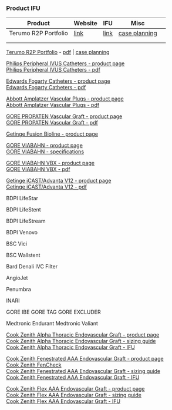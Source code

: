 ### Product IFU

| Product              | Website                                                                  | IFU                                                                                                                              | Misc                                                                                                                                          |   |
|----------------------|--------------------------------------------------------------------------|----------------------------------------------------------------------------------------------------------------------------------|-----------------------------------------------------------------------------------------------------------------------------------------------|---|
| Terumo R2P Portfolio | [link](https://www.terumois.com/procedural-solutions/r2p-portfolio.html) | [link](https://www.terumois.com/content/dam/terumo-www/global-shared/terumo-tis/en-us/procedural/r2p/R2P-Portfolio-Brochure.pdf) | [case planning](https://www.terumois.com/content/dam/terumo-www/global-shared/terumo-tis/en-us/procedural/ravi/Radial-Case-Planning-Form.pdf) |   |
|                      |                                                                          |                                                                                                                                  |                                                                                                                                               |   |
|                      |                                                                          |                                                                                                                                  |                                                                                                                                               |   |

[Terumo R2P Portfolio](https://www.terumois.com/procedural-solutions/r2p-portfolio.html) - [pdf](https://www.terumois.com/content/dam/terumo-www/global-shared/terumo-tis/en-us/procedural/r2p/R2P-Portfolio-Brochure.pdf) | [case planning](https://www.terumois.com/content/dam/terumo-www/global-shared/terumo-tis/en-us/procedural/ravi/Radial-Case-Planning-Form.pdf)

[Philips Peripheral IVUS Catheters - product page](https://www.usa.philips.com/healthcare/education-resources/technologies/igt/intravascular-ultrasound-ivus/peripheral/peripheral-ivus)  
[Philips Peripheral IVUS Catheters - pdf](https://www.documents.philips.com/assets/20180215/4df65d5bd1454f7ebf00a888015e4ada.pdf)

[Edwards Fogarty Catheters - product page](https://www.edwards.com/devices/catheters/clot-management)  
[Edwards Fogarty Catheters - pdf](https://edwardsprod.blob.core.windows.net/media/Br/devices/catheters/clot%20management/fogartyclotmanagement.pdf)

[Abbott Amplatzer Vascular Plugs - product page](https://www.cardiovascular.abbott/int/en/hcp/products/peripheral-intervention/amplatzer-family-vascular-plugs.html)  
[Abbott Amplatzer Vascular Plugs - pdf](http://www.cardion.cz/file/1290/avpfam-specsheet-intl.pdf)

[GORE PROPATEN Vascular Graft - product page](https://www.goremedical.com/products/propaten)  
[GORE PROPATEN Vascular Graft - pdf](https://www.goremedical.com/resource/AY0065-EN1)

[Getinge Fusion Bioline - product page](https://www.getinge.com/us/product-catalog/fusion-bioline/)

[GORE VIABAHN - product page](https://www.goremedical.com/products/viabahn)  
[GORE VIABAHN - specifications](https://www.goremedical.com/products/viabahn/specifications-us)

[GORE VIABAHN VBX - product page](https://www.goremedical.com/products/vbx)  
[GORE VIABAHN VBX - pdf](https://www.goremedical.com/resource/AV1068-EN1)

[Getinge iCAST/Advanta V12 - product page](https://www.getinge.com/int/product-catalog/advanta-v12-balloon-expandable-covered-stent)  
[Getinge iCAST/Advanta V12 - pdf](https://www.getinge.com/dam/hospital/documents/english/011529_v12_ld_one_page_ordering_sheet-en-non_us.pdf)

BDPI LifeStar

BDPI LifeStent

BDPI LifeStream

BDPI Venovo

BSC Vici

BSC Wallstent

Bard Denali IVC Filter

AngioJet

Penumbra

INARI

GORE IBE
GORE TAG
GORE EXCLUDER

Medtronic Endurant
Medtronic Valiant

[Cook Zenith Alpha Thoracic Endovascular Graft - product page](https://aortic.cookmedical.com/thoracic/)  
[Cook Zenith Alpha Thoracic Endovascular Graft - sizing guide](https://mobileportfolio.cookmedical.com/public/16002/16002)  
[Cook Zenith Alpha Thoracic Endovascular Graft - IFU](https://www.cookmedical.com/data/IFU_PDF/I-ALPHA-THORACIC-442-03.PDF)

[Cook Zenith Fenestrated AAA Endovascular Graft - product page](https://aortic.cookmedical.com/visceral/)  
[Cook Zenith FenCheck](https://fencheck.cookmedical.com/zenfencheck/)  
[Cook Zenith Fenestrated AAA Endovascular Graft - sizing guide](https://mobileportfolio.cookmedical.com/public/12922/12922)  
[Cook Zenith Fenestrated AAA Endovascular Graft - IFU](https://www.cookmedical.com/data/IFU_PDF/IFU-FU_V3.PDF)

[Cook Zenith Flex AAA Endovascular Graft - product page](https://aortic.cookmedical.com/abdominal/)  
[Cook Zenith Flex AAA Endovascular Graft - sizing guide](https://mobileportfolio.cookmedical.com/public/10233/10233)  
[Cook Zenith Flex AAA Endovascular Graft - IFU](https://www.cookmedical.com/data/IFU_PDF/T_ZAAAF_REV5.PDF)
